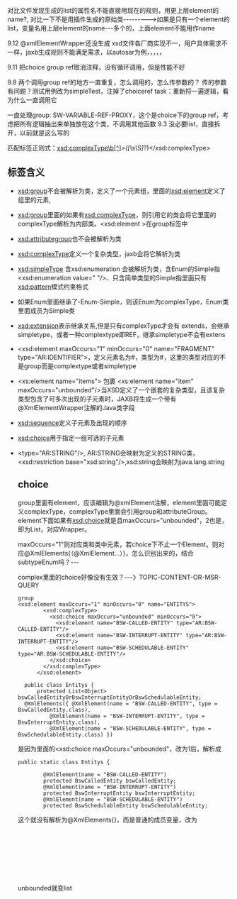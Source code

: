 对比文件发现生成的list的属性名不能直接用现在的规则，用更上层element的name?, 对比一下不是用插件生成的原始类--------->如果是只有一个element的list，变量名用上层element的name---多个的，上面element不能用作name

9.12 @xmlElementWrapper还没生成
xsd文件各厂商实现不一，用户具体需求不一样，jaxb生成规则不能满足需求，以autosar为例，，，，，

9.11 把choice group ref取消注释，没有循环调用，但是性能不好

9.8 两个调用group ref的地方一直重复，怎么调用的，怎么传参数的？
传的参数有问题？测试用例改为simpleTest，注掉了choiceref
task：重新捋一遍逻辑，看为什么一直调用它

一直处理group: SW-VARIABLE-REF-PROXY，这个是choice下的group ref，考虑把所有逻辑抽出来单独放在这个类，不调用其他函数
9.3 没必要list<object>，直接拆开，以前就是这么写的

匹配标签正则式：<xsd:complexType\b[^>]*>([\s\S]*?)<\/xsd:complexType>

## 标签含义

- <xsd:group>不会被解析为类，定义了一个元素组，里面的<xsd:element>定义了组里的元素,

- <xsd:group>里面的如果有<xsd:complexType>，则引用它的类会将它里面的complexType解析为内部类。<xsd:element >在group标签中

- <xsd:attributegroup>也不会被解析为类

- <xsd:complexType>定义一个复杂类型，jaxb会将它解析为类

- <xsd:simpleType> 含xsd:enumeration 会被解析为类，含Enum的Simple指<xsd:enumeration value="   "/>、只含简单类型的Simple指里面只有<xsd:pattern>模式约束格式

- 如果Enum里面继承了-Enum-Simple，则该Enum为complexType，Enum类里面成员为Simple类

- <xsd:extension>表示继承关系,但是只有complexType才会有 extends，会继承simpletype，或者一种complextype即REF，继承simpletype不会有extens

- <xsd:element maxOccurs="1" minOccurs="0" name="FRAGMENT" type="AR:IDENTIFIER">，定义元素名为#，类型为#，这里的类型对应的不是group而是complextype或者simpletype

- <xs:element name="items"> 包裹 <xs:element name="item" maxOccurs="unbounded"/>当XSD定义了一个嵌套的复杂类型，且该复杂类型包含了可多次出现的子元素时，JAXB将生成一个带有@XmlElementWrapper注解的Java类字段

- <xsd:sequence>定义子元素及出现的顺序

- <xsd:choice>用于指定一组可选的子元素

- <type="AR:STRING"/>, AR:STRING会映射为定义的STRING类， <xsd:restriction base="xsd:string"/>,xsd:string会映射为java.lang.string

  

  

  ##  choice

  group里面有element，应该编辑为@xmlElement注解，element里面可能定义complexType，complexType里面会引用group和attributeGroup。element下面如果有<xsd:choice>就是且maxOccurs="unbounded"，2也是，即为List，对应Wrapper。

  maxOccurs="1"则对应类和类中元素，若choice下不止一个Element，则对应@XmlElements{（@XmlElement...）}，怎么识别出来的，结合subtypeEnum吗？---

  complex里面的choice好像没有生效？---》TOPIC-CONTENT-OR-MSR-QUERY

  ```
  group
  <xsd:element maxOccurs="1" minOccurs="0" name="ENTITYS">
          <xsd:complexType>
            <xsd:choice maxOccurs="unbounded" minOccurs="0">
              <xsd:element name="BSW-CALLED-ENTITY" type="AR:BSW-CALLED-ENTITY"/>
              <xsd:element name="BSW-INTERRUPT-ENTITY" type="AR:BSW-INTERRUPT-ENTITY"/>
              <xsd:element name="BSW-SCHEDULABLE-ENTITY" type="AR:BSW-SCHEDULABLE-ENTITY"/>
            </xsd:choice>
          </xsd:complexType>
        </xsd:element>
        
    public class Entitys {    
        protected List<Object> bswCalledEntityOrBswInterruptEntityOrBswSchedulableEntity;
  	@XmlElements({ @XmlElement(name = "BSW-CALLED-ENTITY", type = BswCalledEntity.class),
  			@XmlElement(name = "BSW-INTERRUPT-ENTITY", type = BswInterruptEntity.class),
  			@XmlElement(name = "BSW-SCHEDULABLE-ENTITY", type = BswSchedulableEntity.class) })
  ```

  是因为里面的<xsd:choice maxOccurs="unbounded"，改为1后，解析成

  ```
  public static class Entitys {
  
          @XmlElement(name = "BSW-CALLED-ENTITY")
          protected BswCalledEntity bswCalledEntity;
          @XmlElement(name = "BSW-INTERRUPT-ENTITY")
          protected BswInterruptEntity bswInterruptEntity;
          @XmlElement(name = "BSW-SCHEDULABLE-ENTITY")
          protected BswSchedulableEntity bswSchedulableEntity;
  ```

  这个就没有解析为@XmlElements{}，而是普通的成员变量，改为unbounded就变list<Object>,和@XmlElements了

  ```
  <xsd:element maxOccurs="1" minOccurs="0" name="APPL-INIT-VALUE">
          <xsd:complexType>
            <xsd:choice maxOccurs="1" minOccurs="0">
              <xsd:element name="APPLICATION-RULE-BASED-VALUE-SPECIFICATION" type="AR:APPLICATION-RULE-BASED-VALUE-SPECIFICATION"/>
              <xsd:element name="APPLICATION-VALUE-SPECIFICATION" type="AR:APPLICATION-VALUE-SPECIFICATION"/>
              <xsd:element name="ARRAY-VALUE-SPECIFICATION" type="AR:ARRAY-VALUE-SPECIFICATION"/>
              <xsd:element name="CONSTANT-REFERENCE" type="AR:CONSTANT-REFERENCE"/>
              <xsd:element name="NUMERICAL-RULE-BASED-VALUE-SPECIFICATION" type="AR:NUMERICAL-RULE-BASED-VALUE-SPECIFICATION"/>
              <xsd:element name="NUMERICAL-VALUE-SPECIFICATION" type="AR:NUMERICAL-VALUE-SPECIFICATION"/>
              <xsd:element name="RECORD-VALUE-SPECIFICATION" type="AR:RECORD-VALUE-SPECIFICATION"/>
              <xsd:element name="REFERENCE-VALUE-SPECIFICATION" type="AR:REFERENCE-VALUE-SPECIFICATION"/>
              <xsd:element name="TEXT-VALUE-SPECIFICATION" type="AR:TEXT-VALUE-SPECIFICATION"/>
            </xsd:choice>
          </xsd:complexType>
        </xsd:element>
  ```

  


attributeGroup里面是<xsd:attribute >,应该编辑为@xmlAttribute注解



解析xsd文件时，将<xsd:complexType><xsd:simpleType>映射为java类，而<xsd:complexType>中会引用<xsd:group ref和<xsd:attributeGroup ref，这时就根据引用找到对应的<xsd:group>、<xsd:attributeGroup>,<xsd:group>中会定义<xsd:element>，<xsd:element>中可能会定义复杂类型或是直接type=，type对应<xsd:complexType><xsd:simpleType>，若是<xsd:group>中定义<xsd:complexType>将会被映射为内部类。

## complexType里面的choice

complex里面的choice全是unbounded，解析为list,@xmlelements({}),里面的@xmlelement就是引到的group里面的，提取出来都放入@xmlelements

```
  <xsd:complexType abstract="false" mixed="true" name="BOOLEAN-VALUE-VARIATION-POINT">
    <xsd:choice maxOccurs="unbounded" minOccurs="0">
      <xsd:group ref="AR:AR-OBJECT"/>
      <xsd:group ref="AR:FORMULA-EXPRESSION"/>
      <xsd:group ref="AR:SW-SYSTEMCONST-DEPENDENT-FORMULA"/>
      <xsd:group ref="AR:ATTRIBUTE-VALUE-VARIATION-POINT"/>
      <xsd:group ref="AR:BOOLEAN-VALUE-VARIATION-POINT"/>
    </xsd:choice>
    <xsd:attributeGroup ref="AR:AR-OBJECT"/>
    <xsd:attributeGroup ref="AR:ATTRIBUTE-VALUE-VARIATION-POINT"/>
  </xsd:complexType>
```

```
<xsd:group name="SW-SYSTEMCONST-DEPENDENT-FORMULA">
    <xsd:choice>
      <xsd:choice maxOccurs="unbounded" minOccurs="0">
        <xsd:element name="SYSC-STRING-REF">
          <xsd:complexType>
            <xsd:simpleContent>
              <xsd:extension base="AR:REF">
                <xsd:attribute name="DEST" type="AR:SW-SYSTEMCONST--SUBTYPES-ENUM" use="required"/>
              </xsd:extension>
            </xsd:simpleContent>
          </xsd:complexType>
        </xsd:element>
        <xsd:element name="SYSC-REF">
          <xsd:complexType>
            <xsd:simpleContent>
              <xsd:extension base="AR:REF">
                <xsd:attribute name="DEST" type="AR:SW-SYSTEMCONST--SUBTYPES-ENUM" use="required"/>
              </xsd:extension>
            </xsd:simpleContent>
          </xsd:complexType>
        </xsd:element>
      </xsd:choice>
    </xsd:choice>
  </xsd:group>
```

这里只有<xsd:group name="SW-SYSTEMCONST-DEPENDENT-FORMULA">不是空的，后面四个都是attribute解析出来的但是解析成JAXBElement.class，Serializable也不是SW-SYSTEMCONST-DEPENDENT-FORMULA里面的，而是一个io接口，这里应该不对，可能因为继承的ref

```
public class BooleanValueVariationPoint {
	@XmlElementRefs({
			@XmlElementRef(name = "SYSC-STRING-REF", namespace = "http://autosar.org/schema/r4.0", type = JAXBElement.class, required = false),
			@XmlElementRef(name = "SYSC-REF", namespace = "http://autosar.org/schema/r4.0", type = JAXBElement.class, required = false) })

	protected List<Serializable> content;

	protected java.lang.String s;

	protected java.lang.String t;

	protected BindingTimeEnumSimple bindingTime;

	protected java.lang.String blueprintValue;

	protected java.lang.String sd;

	protected java.lang.String shortLabel;
```

## attributeGroup里面的ref

```
<xsd:attributeGroup name="WHITESPACE-CONTROLLED">
    <xsd:attribute ref="xml:space" use="required"/>
  </xsd:attributeGroup>
```

解析为

```
protected java.lang.String space;
	
	@XmlAttribute(name = "space", namespace = "http://www.w3.org/XML/1998/namespace", required = true)
	@XmlJavaTypeAdapter(CollapsedStringAdapter.class)
	public java.lang.String getSpace() {
		if (space == null) {
			return "preserve";
		} else {
			return space;
		}
	}

	public void setSpace(java.lang.String value) {
		this.space = value;
	}
```



---

XML Schema继承关系

适用转为父类的场景

- 代码生成接口调用返回类型

逐层继承不适用，转父类丢失信息----->除了转父类的逐层建模？文件量增加

SUBTYPES-ENUM列出当前父类的子类，------>提取出不重复的成员放在父类中

分类，哪些不用体现出父类

- ENUM只有自己
- ref（已有继承）
- Abstract------>enum中的直接跳过？
- BluePrint
- atp
- collectable

`<!-- PortInterface -->`

`<xs:simpleType name="PORT-INTERFACE--SUBTYPES-ENUM">`

      `<xs:restriction base="xsd:string">`

         `<xs:enumeration value="CLIENT-SERVER-INTERFACE" />`

         `<xs:enumeration value="DATA-INTERFACE" />`

         `<xs:enumeration value="MODE-SWITCH-INTERFACE" />`

         `<xs:enumeration value="NV-DATA-INTERFACE" />`

         `<xs:enumeration value="PARAMETER-INTERFACE" />`

         `<xs:enumeration value="PORT-INTERFACE" />`

         `<xs:enumeration value="SENDER-RECEIVER-INTERFACE" />`

         `<xs:enumeration value="TRIGGER-INTERFACE" />`

      `</xs:restriction>`

`</xs:simpleType>`

```
<xsd:element maxOccurs="1" minOccurs="0" name="VENDOR-SPECIFIC-MODULE-DEF-REFS">
        <xsd:complexType>
          <xsd:choice maxOccurs="unbounded" minOccurs="0">
            <xsd:element name="VENDOR-SPECIFIC-MODULE-DEF-REF">
              <xsd:complexType>
                <xsd:simpleContent>
                  <xsd:extension base="AR:REF">
                    <xsd:attribute name="DEST" type="AR:ECUC-MODULE-DEF--SUBTYPES-ENUM" use="required"/>
                  </xsd:extension>
                </xsd:simpleContent>
              </xsd:complexType>
            </xsd:element>
          </xsd:choice>
        </xsd:complexType>
      </xsd:element>
```



test.xsd跳过![image-20240822144603219](C:\Users\User\AppData\Roaming\Typora\typora-user-images\image-20240822144603219.png)

## mixed标签

@mixed标签jaxb解析为Serializable和@XmlElementRefs，应该改为object和@xmlElements，

```
<xsd:complexType abstract="false" mixed="true" name="FM-CONDITION-BY-FEATURES-AND-ATTRIBUTES">
```

```
@XmlMixed
@XmlElements({
    @XmlElement(name = "CONFIG-ELEMENT-DEF-GLOBAL-REF", type = ConfigElementDefGlobalRef.class),
    @XmlElement(name = "CONFIG-ELEMENT-DEF-LOCAL-REF", type = ConfigElementDefLocalRef.class)
})
protected List<Object> mixed;

```

解析后的 Java 对象中的 `mixed` 列表可能会包含：

- `"Some text"`：作为 `String` 类型。
- 一个 `ConfigElementDefGlobalRef` 对象。
- `"More text"`：作为 `String` 类型。
- 一个 `ConfigElementDefLocalRef` 对象。

遍历mixed列表来访问里面的内容

```
for (Object obj : ecucQueryExpression.getMixed()) {
    if (obj instanceof String) {
        // 处理文本
        System.out.println("Text: " + (String) obj);
    } else if (obj instanceof ConfigElementDefGlobalRef) {
        // 处理 CONFIG-ELEMENT-DEF-GLOBAL-REF
        ConfigElementDefGlobalRef globalRef = (ConfigElementDefGlobalRef) obj;
        System.out.println("Global Ref DEST: " + globalRef.getDest());
    } else if (obj instanceof ConfigElementDefLocalRef) {
        // 处理 CONFIG-ELEMENT-DEF-LOCAL-REF
        ConfigElementDefLocalRef localRef = (ConfigElementDefLocalRef) obj;
        System.out.println("Local Ref DEST: " + localRef.getDest());
    }
}

```

